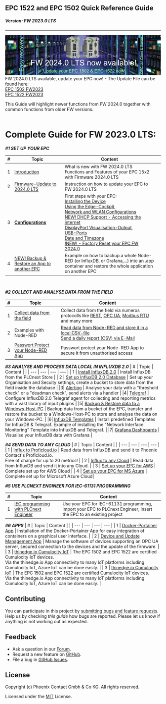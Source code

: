 ## EPC 1522 and EPC 1502 Quick Reference Guide <br>
#####  Version: FW 2023.0 LTS
---

![Banner_FW2023](/FW_2024/images/FW_2024_banner.jpg) <br>
FW 2024.0 LTS available, update your EPC now! - The Update File can be found here: <br>
[EPC 1502 FW2023](https://www.phoenixcontact.com/product/1185416) <br>
[EPC 1522 FW2023](https://www.phoenixcontact.com/product/1185423) <BR>

This Guide will highlight newer functions from FW 2024.0 together with common functions from older FW versions. <br>
<br>

# Complete Guide for FW 2023.0 LTS:

***#1 SET UP YOUR EPC***

|   #  |  Topic   |  Content   |     |
| --- | --- | --- | --- |
| 1 | [Introduction](FW_2024/00_FAQ_FW2024.md) | What is new with FW 2024.0 LTS <br> Functions and Features of your EPC 15x2 with Firmware 2024.0 LTS |
| 2 | [Firmware-Update to 2024.0 LTS](/FW_2023/Configuration/01_UpdateInstruction23.md) | Instruction on how to update your EPC to FW 2024.0 LTS 
|   3  |  [**Configurations**](FW_2022/Configuration/0_Installation.md)   | First steps with your EPC:  <BR> [Installing the Device](FW_2022/Configuration/0_Installation.md) <BR> [Using the Edge-Cockpit](https://www.plcnext.help/te/WBM/WBM.htm), <br> [Network and WLAN Configurations](/FW_2023/Configuration/02_Network.md) <BR> [NEW! DHCP Support - Accessing the internet](/FW_2023/Configuration/02_Network.md)  <BR> [DisplayPort Visualisation-Output](/FW_2023/Configuration/03_DisplayPort.md), <br>[USB-Ports](/FW_2022/Configuration/5_USB.md) <br> [Date and Timezone](/FW_2023/Configuration/06_Date_and_Timezone.md) <BR> [!NEW! - Factory Reset your EPC FW 2024.0](/FW_2024/01_Factory_Reset.md) | 
| 4 | [NEW! Backup & Restore an App to another EPC](/FW_2023/Configuration/04_BackUp_App_Container.md) | Example on how to backup a whole Node-RED (or InfluxDB, or Grafana,...) into an .app container and restore the whole application on another EPC |




<br>

***#2 COLLECT AND ANALYSE DATA FROM THE FIELD***

|   #  |  Topic   |  Content   |     |
| --- | --- | --- | --- |
| 1 | [Collect data from the field](/FW_2022/EdgeFunctions/1_CollectingData.md) |       Collect data from the field via numeros protocolls like [REST](/FW_2023/Node-RED/Examples/2_REST_to_InfluxDB.md), [OPC UA](/FW_2023/Node-RED/Examples/1_OPCUA_Demo.md), [Modbus RTU](/FW_2021_ARCHIVE/02_ModbusToInfluxDB.md) and many more |
| 2 | Examples with Node-RED | [Read data from Node-RED and store it in a local CSV-file](/FW_2022/Code/Node-RED_Examples/3_Read_Data_from_InfluxDB_to_CSV.md) <br> [Send a daily report (CSV) via E-Mail](/FW_2022/Code/Node-RED_Examples/4_Send_CSV_via_Email.md)|
| 3 | [Passwort Protect your Node-RED App](/FW_2023/Node-RED/01_PasswortProtect_Node-RED-App.md) | Passwort protect your Node-RED App to secure it from unauthorised access |

***#3 ANALYSE AND PROCESS DATA LOCAL IN INFLUXDB 2.0***
|   #  |  Topic   |  Content   |     |
| --- | --- | --- | --- |
| 1 | [Install InfluxDB 2.0](/FW_2023/InfluxDB/00_Install_InfluxDB.md) | Install InfluxDB from the PLCnext Store | 
| 2 | [Set up InfluxDB 2.0 Database](/FW_2022/Code/Influx2/Influx_Configuration.md) | Set up your Organisation and Secuity settings, create a bucket to store data from the field inside the database | 
|3| [Alerting](/FW_2022/Code/Influx2/InfluxDB_Alerts.md) | Analyse your data with a "threshold check" or a "deadman check", send alerts via a handler  | 
|4| [Telegraf](/FW_2022/Code/Influx2/Telegraf_Configuration.md) | Configure InfluxDB 2.0 Telegraf agent for collecting and reporting metrics with a vast library of input plugins |
|5| [Backup & Restore data to a Windows-Host-PC](/FW_2022/Code/Influx2/Backup_Restore.md) | Backup data from a bucket of the EPC, transfer and restore the bucket to a Windows-Host-PC to store and analyse the data on your Windows-PC.  |
|6| [InfluxDB Templates](/FW_2022/Code/Influx2/Templates.md) | Install predefined Templates for InfluxDB & Telegraf. Example of installing the "Network Interface Monitoring" Template into InfluxDB and Telegraf. |
|7| [Grafana Dashboards](/FW_2023/InfluxDB/10_Grafana.md) | Visualise your InfluxDB data with Grafana |

***#4 SEND DATA TO ANY CLOUD***
|   #  |  Topic   |  Content   |     |
| --- | --- | --- | --- |
| 1 | [Influx to Proficloud.io](/FW_2022/Code/Cloud/InfluxDB_to_Proficloud.md) | Read data from InfluxDB and send it to Phoenix Contact's Proficloud.io. <br> Free of charge for up to 20 metrics!  |
| 2 | [Influx to any Cloud](/FW_2022/Code/Cloud/InlfuxDB_to_AnyCloud.md) | Read data from InfluxDB and send it into any Cloud. |
| 3 | [Set up your EPC for AWS](/10_AWS_QuickstartGuide.md) | Complete set up for AWS Cloud |
| 4 | [Set up your EPC for MS Azure](/11_Azure_QuickstartGuide.md) | Complete set up for Microsoft Azure Cloud|

***#5 USE PLCNEXT ENGINEER FOR IEC-61131 PROGRAMMING***

|   #  |  Topic   |  Content   |     |
| --- | --- | --- | --- |
| 1 | [IEC programming with PLCnext Engineer](/FW_2022/Code/PLCnext%20Engineer/1_UsePLCnextEngineer.md) | Use your EPC for IEC-61131 programming, import your EPC to PLCnext Engineer, insert the EPC to an existing project|



***#6 APPS*** 
|   #  |  Topic   |  Content   |     |
| --- | --- | --- | --- |
| 1 | [Docker-Portainer App](/FW_2021_ARCHIVE/08_DockerPortainer.md) | Installation of the Docker-Portainer App for easy integration of containers on a graphical user interface. |
| 2 | [Device and Update Management App](/FW_2022/Apps/DeviceAndUpdateManagement.md) | Manage the software of devices supporting an OPC UA server, secured connection to the devices and the update of the firmware. |
| 3 | [thinedge.io Cumulocity IoT](/FW_2022/EdgeFunctions/2_Cumulocity_IOT.md) | The EPC 1502 and EPC 1522 are certified Cumulocity IoT devices. <br> Via the thinedge.io App connectivity to many IoT platforms including Cumulocity IoT, Azure IoT can be done easily. |
| 3 | [thinedge.io Cumulocity IoT](/FW_2022/EdgeFunctions/2_Cumulocity_IOT.md) | The EPC 1502 and EPC 1522 are certified Cumulocity IoT devices. <br> Via the thinedge.io App connectivity to many IoT platforms including Cumulocity IoT, Azure IoT can be done easily. |





## Contributing

You can participate in this project by [submitting bugs and feature requests](https://github.com/PLCnext/OSSTemplate/issues). Help us by checking *this guide* how bugs are reported.
Please let us know if anything is not working out as expected.

## Feedback

* Ask a question in our [Forum](https://www.plcnext-community.net/index.php?option=com_easydiscuss&view=categories&Itemid=221&lang=en).
* Request a new feature on [GitHub](CONTRIBUTING.md).
* File a bug in [GitHub Issues](https://github.com/PLCnext/CSharpSamples/issues).

## License

Copyright (c) Phoenix Contact Gmbh & Co KG. All rights reserved.

Licensed under the [MIT](LICENSE) License.